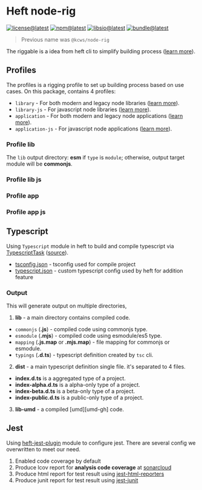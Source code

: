 # Heft node-rig

[![license@latest][img:license@latest]][link:license@latest]
[![npm@latest][img:npm@latest]][link:npm@latest]
[![libsio@latest][img:libsio@latest]][link:libsio@latest]
[![bundle@latest][img:bundle@latest]][link:bundle@latest]

> Previous name was `@kcws/node-rig`

The riggable is a idea from heft cli to simplify building process
([learn more][link:heft-rigging]).

## Profiles

The profiles is a rigging profile to set up building process based on use cases.
On this package, contains 4 profiles:

- `library` - For both modern and legacy node libraries ([learn more](#profile-lib)).
- `library-js` - For javascript node libraries ([learn more](#profile-lib-js)).
- `application` - For both modern and legacy node applications ([learn more](#profile-app)).
- `application-js` - For javascript node applications ([learn more](#profile-app-js)).

### Profile lib

The `lib` output directory: **esm** if `type` is `module`;
otherwise, output target module will be **commonjs**.

### Profile lib js

### Profile app

### Profile app js


<!-- LINKS SECTION -->

[img:license@latest]: https://img.shields.io/npm/l/%40kcws%2Fheft-node-rig?style=flat-square
[link:license@latest]: ../../LICENSE

[img:npm@latest]: https://img.shields.io/npm/v/@kcws/heft-node-rig/latest?style=flat-square
[link:npm@latest]: https://www.npmjs.com/package/@kcws/heft-node-rig/v/latest

[img:libsio@latest]: https://img.shields.io/librariesio/release/npm/@kcws/heft-node-rig?style=flat-square
[link:libsio@latest]: https://libraries.io/npm/@kcws%2Fheft-node-rig

[img:bundle@latest]: https://img.shields.io/bundlephobia/min/@kcws/heft-node-rig/latest?style=flat-square&label=size
[link:bundle@latest]: https://bundlephobia.com/result?p=@kcws/heft-node-rig@latest

[link:heft-rigging]: https://heft.rushstack.io/pages/intro/rig_packages/

<!-- --------------------------------------------- -->
<!--                Legacy document                -->
<!-- --------------------------------------------- -->

## Typescript

Using `Typescript` module in heft to build and compile typescript
via [TypescriptTask][link:heft-ts] ([source][gh:heft-ts]).

- [tsconfig.json][local:tsconfig] - tsconfig used for compile project
- [typescript.json][local:ts-config] - custom typescript config used by heft for addition feature

### Output

This will generate output on multiple directories,

1. **lib** - a main directory contains compiled code.
  - `commonjs` (**.js**) - compiled code using commonjs type.
  - `esmodule` (**.mjs**) - compiled code using esmodule/es5 type.
  - `mapping` (**.js.map** or **.mjs.map**) - file mapping for commonjs or esmodule.
  - `typings` (**.d.ts**) - typescript definition created by `tsc` cli.
2. **dist** - a main typescript definition single file. it's separated to 4 files.
  - **index.d.ts** is a aggregated type of a project.
  - **index-alpha.d.ts** is a alpha-only type of a project.
  - **index-beta.d.ts** is a beta-only type of a project.
  - **index-public.d.ts** is a public-only type of a project.
3. **lib-umd** - a compiled [umd][umd-gh] code.

## Jest

Using [heft-jest-plugin][link:heft-jest] module to configure jest.
There are several config we overwritten to meet our need.

1. Enabled code coverage by default
2. Produce lcov report for **analysis code coverage** at [sonarcloud][link:sonarcloud]
3. Produce html report for test result using [jest-html-reporters][npm:jest-html]
4. Produce junit report for test result using [jest-junit][npm:jest-junit]

<!-- LINKS SECTION -->

[link:sonarcloud]: https://sonarcloud.io/
[link:heft-ts]: https://rushstack.io/pages/heft_tasks/typescript/
[link:heft-jest]: https://rushstack.io/pages/heft_tasks/jest/
[npm:jest-html]: https://www.npmjs.com/package/jest-html-reporters
[npm:jest-junit]: https://www.npmjs.com/package/jest-junit
[gh:heft-ts]: https://github.com/microsoft/rushstack/tree/576d198/apps/heft/src/plugins/TypeScriptPlugin

[local:tsconfig]: /packages/node-rig/profiles/default/tsconfig.base.json
[local:ts-config]: /packages/node-rig/profiles/default/config/typescript.json
